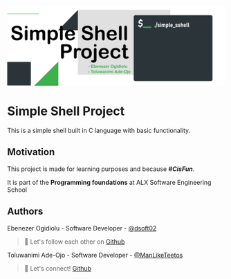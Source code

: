 ![](header_image.png)

# Simple Shell Project
 This is a simple shell built in C language with basic functionality.

## Motivation
This project is made for learning purposes and because ***#CisFun***.

It is part of the **Programming foundations** at ALX Software Engineering School


## Authors
Ebenezer Ogidiolu - Software Developer - [@dsoft02](https://www.linkedin.com/in/ogidioluebenezer/)

> :rocket: Let's follow each other on [Github](https://github.com/dsoft02)

Toluwanimi Ade-Ojo - Software Developer - [@ManLikeTeetos](https://www.linkedin.com/in/ade-ojo-toluwanimi/)

> :rocket: Let's connect! [Github](https://github.com/ManLikeTeetos)

